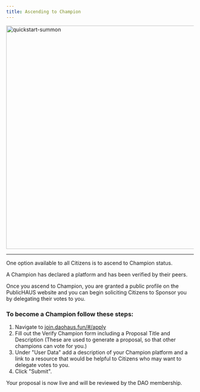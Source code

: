 ```yaml
---
title: Ascending to Champion
---
```


<img src="/img/ascend-to-champion.png" alt="quickstart-summon" width="600" />

---

One option available to all Citizens is to ascend to Champion status.

A Champion has declared a platform and has been verified by their peers.

Once you ascend to Champion, you are granted a public profile on the PublicHAUS website and you can begin soliciting Citizens to Sponsor you by delegating their votes to you.

### To become a Champion follow these steps:

1. Navigate to [join.daohaus.fun/#/apply](https://https://join.daohaus.fun/#/apply)
1. Fill out the Verify Champion form including a Proposal Title and Description (These are used to generate a proposal, so that other champions can vote for you.)
1. Under "User Data" add a description of your Champion platform and a link to a resource that would be helpful to Citizens who may want to delegate votes to you.
1. Click "Submit".

Your proposal is now live and will be reviewed by the DAO membership.
